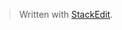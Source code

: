 


> Written with [StackEdit](https://stackedit.io/).
<!--stackedit_data:
eyJoaXN0b3J5IjpbOTAzMTA1OTgwXX0=
-->